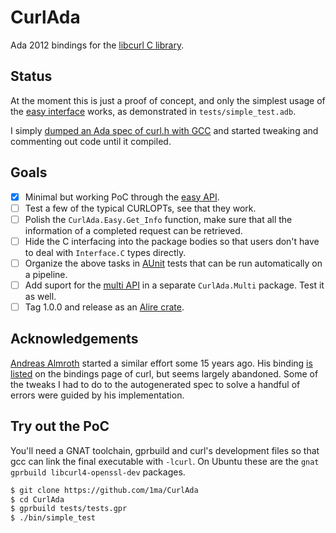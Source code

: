 # CurlAda

Ada 2012 bindings for the [libcurl C library](https://curl.se/).

## Status

At the moment this is just a proof of concept, and only the simplest usage of the [easy interface](https://curl.se/libcurl/c/libcurl-easy.html) works, as demonstrated in `tests/simple_test.adb`.

I simply [dumped an Ada spec of curl.h with GCC](https://learn.adacore.com/courses/intro-to-ada/chapters/interfacing_with_c.html#generating-bindings) and started tweaking and commenting out code until it compiled.

## Goals

- [X] Minimal but working PoC through the [easy API](https://curl.se/libcurl/c/libcurl-easy.html).
- [ ] Test a few of the typical CURLOPTs, see that they work.
- [ ] Polish the `CurlAda.Easy.Get_Info` function, make sure that all the information of a completed request can be retrieved.
- [ ] Hide the C interfacing into the package bodies so that users don't have to deal with `Interface.C` types directly.
- [ ] Organize the above tasks in [AUnit](https://github.com/1ma/libaunit-lab) tests that can be run automatically on a pipeline.
- [ ] Add suport for the [multi API](https://curl.se/libcurl/c/libcurl-multi.html) in a separate `CurlAda.Multi` package. Test it as well.
- [ ] Tag 1.0.0 and release as an [Alire crate](https://alire.ada.dev/crates.html).

## Acknowledgements

[Andreas Almroth](https://web.archive.org/web/20070403105909/www.almroth.com/adacurl/index.html) started a similar effort some 15 years ago.
His binding [is listed](https://curl.se/libcurl/bindings.html) on the bindings page of curl, but seems largely abandoned.
Some of the tweaks I had to do to the autogenerated spec to solve a handful of errors were guided by his implementation.


## Try out the PoC

You'll need a GNAT toolchain, gprbuild and curl's development files so that gcc can link the final executable with `-lcurl`.
On Ubuntu these are the `gnat gprbuild libcurl4-openssl-dev` packages.

```bash
$ git clone https://github.com/1ma/CurlAda
$ cd CurlAda
$ gprbuild tests/tests.gpr
$ ./bin/simple_test
```
